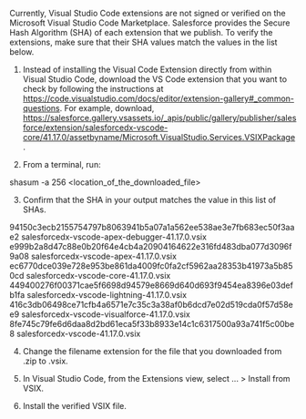 Currently, Visual Studio Code extensions are not signed or verified on the
Microsoft Visual Studio Code Marketplace. Salesforce provides the Secure Hash
Algorithm (SHA) of each extension that we publish. To verify the extensions,
make sure that their SHA values match the values in the list below.

1. Instead of installing the Visual Code Extension directly from within Visual
   Studio Code, download the VS Code extension that you want to check by
   following the instructions at
   https://code.visualstudio.com/docs/editor/extension-gallery#_common-questions.
   For example, download,
   https://salesforce.gallery.vsassets.io/_apis/public/gallery/publisher/salesforce/extension/salesforcedx-vscode-core/41.17.0/assetbyname/Microsoft.VisualStudio.Services.VSIXPackage.

2. From a terminal, run:

shasum -a 256 <location_of_the_downloaded_file>

3. Confirm that the SHA in your output matches the value in this list of SHAs.

94150c3ecb2155754797b8063941b5a07a1a562ee538ae3e7fb683ec50f3aae2  salesforcedx-vscode-apex-debugger-41.17.0.vsix
e999b2a8d47c88e0b20f64e4cb4a20904164622e316fd483dba077d3096f9a08  salesforcedx-vscode-apex-41.17.0.vsix
ec6770dce039e728e953be861da4009fc0fa2cf5962aa28353b41973a5b850cd  salesforcedx-vscode-core-41.17.0.vsix
449400276f00371cae5f6698d94579e8669d640d693f9454ea8396e03defb1fa  salesforcedx-vscode-lightning-41.17.0.vsix
416c3db06498ce71cfb4a6571e7c35c3a38af0b6dcd7e02d519cda0f57d58ee9  salesforcedx-vscode-visualforce-41.17.0.vsix
8fe745c79fe6d6daa8d2bd61eca5f33b8933e14c1c6317500a93a741f5c00be8  salesforcedx-vscode-41.17.0.vsix


4. Change the filename extension for the file that you downloaded from .zip to
.vsix.

5. In Visual Studio Code, from the Extensions view, select ... > Install from
VSIX.

6. Install the verified VSIX file.
